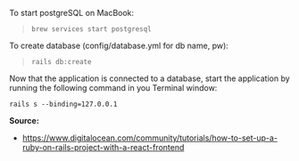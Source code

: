 
To start postgreSQL on MacBook:

>``brew services start postgresql``

To create database (config/database.yml for db name, pw):

>``rails db:create``

Now that the application is connected to a database, start the application by running the following command in you Terminal window:

    rails s --binding=127.0.0.1



**Source:**

- https://www.digitalocean.com/community/tutorials/how-to-set-up-a-ruby-on-rails-project-with-a-react-frontend